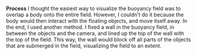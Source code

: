 **Process**
I thought the easiest way to visualize the buoyancy field was to overlap a body onto the entire field.
However, I couldn't do it because the body would then interact with the floating objects, and move itself away. 
In the end, I used another method. I fixed a wall in the buoyancy field, in between the objects and the camera, and lined up the top of the wall with the top of the field. This way, the wall would block off all parts of the objects that are submerged in the field, visualizing the field to an extent. 
